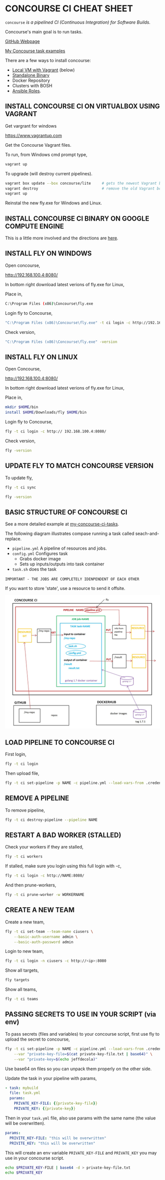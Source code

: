 # CONCOURSE CI CHEAT SHEET

`concourse` _is a pipelined CI (Continuous Integration) for
Software Builds._

Concourse's main goal is to run tasks.

[GitHub Webpage](https://jeffdecola.github.io/my-cheat-sheets/)

[My Concourse task examples](https://jeffdecola.github.io/my-concourse-ci-tasks/)

There are a few ways to install concourse:

* [Local VM with Vagrant](https://github.com/JeffDeCola/my-cheat-sheets/tree/master/concourse-ci-cheat-sheet#install-concourse-ci-on-virtualbox-using-vagrant) (below)
* [Standalone Binary](https://github.com/JeffDeCola/my-cheat-sheets/blob/master/concourse-ci-cheat-sheet/install_concourse_binary_google_compute_engine.md)
* Docker Repository
* Clusters with BOSH
* [Ansible Roles](https://github.com/JeffDeCola/my-cheat-sheets/blob/master/concourse-ci-cheat-sheet/install-concourse-using-ansible-google-compute-engine.md).

## INSTALL CONCOURSE CI ON VIRTUALBOX USING VAGRANT

Get vargrant for windows

https://www.vagrantup.com

Get the Concourse Vagrant files. 

To run, from Windows cmd prompt type,

```bash
vagrant up
```

To upgrade (will destroy current pipelines).

```bash
vagrant box update --box concourse/lite     # gets the newest Vagrant box
vagrant destroy                             # remove the old Vagrant box
vagrant up 
```

Reinstal the new fly.exe for Windows and Linux.

## INSTALL CONCOURSE CI BINARY ON GOOGLE COMPUTE ENGINE

This is a little more involved and the directions are
[here](https://github.com/JeffDeCola/my-cheat-sheets/blob/master/concourse-ci-cheat-sheet/install_concourse_binary_google_compute_engine.md).

## INSTALL FLY ON WINDOWS

Open concourse,

http://192.168.100.4:8080/

In bottom right download latest verions of fly.exe for Linux,

Place in,

```bash
C:\Program Files (x86)\Concourse\fly.exe
```

Login fly to Concourse,

```bash
"C:\Program Files (x86)\Concourse\fly.exe" -t ci login -c http://192.168.100.4:8080/
```

Check version,

```bash
"C:\Program Files (x86)\Concourse\fly.exe" -version
```

## INSTALL FLY ON LINUX

Open Concourse,

http://192.168.100.4:8080/

In bottom right download latest verions of fly.exe for Linux,

Place in,

```bash
mkdir $HOME/bin
install $HOME/Downloads/fly $HOME/bin
```

Login fly to Concourse,

```bash
fly -t ci login -c http:// 192.168.100.4:8080/
```

Check version,

```bash
fly -version
```

## UPDATE FLY TO MATCH CONCOURSE VERSION

To update fly,

```bash
fly -t ci sync
```

```bash
fly -version
```

## BASIC STRUCTURE OF CONCOURSE CI

See a more detailed example at
[my-concourse-ci-tasks](https://jeffdecola.github.io/my-concourse-ci-tasks/).

The following diagram illustrates compase running a task called seach-and-replace.

* `pipeline.yml` A pipeline of resources and jobs.
* `config.yml` Configures task
  * Grabs docker image
  * Sets up inputs/outputs into task container
* `task.sh` does the task

`IMPORTANT - THE JOBS ARE COMPLETELY IDENPENDENT OF EACH OTHER`

If you want to store 'state', use a resource to send it offsite.

![IMAGE - concourse cheat sheet structure - IMAGE](../docs/pics/Concourse-structure.jpg)

## LOAD PIPELINE TO CONCOURSE CI

First login,

```bash
fly -t ci login
```

Then upload file,

```bash
fly -t ci set-pipeline -p NAME -c pipeline.yml --load-vars-from .credentials.yml
```

## REMOVE A PIPELINE

To remove pipeline,

```bash
fly -t ci destroy-pipeline --pipeline NAME
```


## RESTART A BAD WORKER (STALLED)

Check your workers if they are stalled,

```bash
fly -t ci workers
```

If stalled, make sure you login using this full login with -c,

```bash
fly -t ci login -c http://NAME:8080/
```

And then prune-workers,

```bash
fly -t ci prune-worker -w WORKERNAME
```

## CREATE A NEW TEAM

Create a new team,

```bash
fly -t ci set-team --team-name ciusers \
    --basic-auth-username admin \
    --basic-auth-password admin
```

Login to new team,

```bash
fly -t ci login -n ciusers -c http://<ip>:8080
```

Show all targets,

```bash
fly targets
```

Show all teams,

```bash
fly -t ci teams
```

## PASSING SECRETS TO USE IN YOUR SCRIPT (via env)

To pass secrets (files and variables) to your concourse script,
first use fly to upload the secret to concourse,

```bash
fly -t ci set-pipeline -p NAME -c pipeline.yml --load-vars-from .credentials.yml \
    --var "private-key-file=$(cat private-key-file.txt | base64)" \
    --var "private-key=$(echo jeffdecola)"
```

Use base64 on files so you can unpack them properly on the other side.

Update the task in your pipeline with params,

```yml
- task: mybuild
  file: task.yml
  params:
    PRIVATE_KEY-FILE: {{private-key-file}}
    PRIVATE_KEY: {{private-key}}
```

Then in your `task.yml` file, also use params with the same name
(the value will be overwritten).

```yml
params:
  PRIVITE_KEY-FILE: "this will be overwritten"
  PRIVITE_KEY: "this will be overwritten"
```

This will create an env variable `PRIVATE_KEY-FILE` and `PRIVATE_KEY` you
may use in your concourse script.

```bash
echo $PRIVATE_KEY-FILE | base64 -d > private-key-file.txt
echo $PRIVATE_KEY
```
